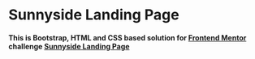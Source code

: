 # Sunnyside Landing Page 

#### This is Bootstrap, HTML and CSS based solution for [Frontend Mentor](https://www.frontendmentor.io/) challenge [Sunnyside Landing Page](https://www.frontendmentor.io/challenges/sunnyside-agency-landing-page-7yVs3B6ef)
